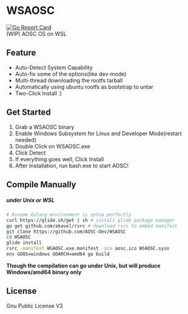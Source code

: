 # WSAOSC
[![Go Report Card](https://goreportcard.com/badge/github.com/LER0ever/WSAOSC)](https://goreportcard.com/report/github.com/LER0ever/WSAOSC)  
(WIP) AOSC OS on WSL

## Feature
- Auto-Detect System Capability
- Auto-fix some of the options(like dev-mode)
- Multi-thread downloading the rootfs tarball
- Automatically using ubuntu rootfs as bootstrap to untar
- Two-Click Install :)

## Get Started
1. Grab a WSAOSC binary
2. Enable Windows Subsystem for Linux and Developer Mode(restart needed)
3. Double Click on WSAOSC.exe
4. Click Detect
5. If everything goes well, Click Install
6. After Installation, run bash.exe to start AOSC!

## Compile Manually
##### under Unix or WSL
```bash
# Assume Golang environment is setup perfectly
curl https://glide.sh/get | sh # install glide package manager
go get github.com/akavel/rsrc # download rsrc to embed manifest
git clone https://github.com/AOSC-Dev/WSAOSC
cd WSAOSC
glide install
rsrc -manifest WSAOSC.exe.manifest -ico aosc.ico WSAOSC.syso
env GOOS=windows GOARCH=amd64 go build
```

**Though the compilation can go under Unix, but will produce Windows/amd64 binary only**

## License
Gnu Public License V3
